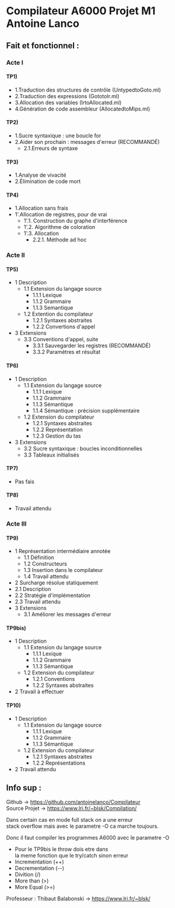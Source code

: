 # Compilateur A6000 Projet M1 Antoine Lanco

 ## Fait et fonctionnel :
 ### Acte I
  #### TP1)
  - 1.Traduction des structures de contrôle (UntypedtoGoto.ml)
  - 2.Traduction des expressions (GototoIr.ml)
  - 3.Allocation des variables (IrtoAllocated.ml)
  - 4.Génération de code assembleur (AllocatedtoMips.ml)

  #### TP2)
  - 1.Sucre syntaxique : une boucle for
  - 2.Aider son prochain : messages d'erreur (RECOMMANDÉ)
     - 2.1.Erreurs de syntaxe

  #### TP3)
  - 1.Analyse de vivacité
  - 2.Élimination de code mort

  #### TP4)
  - 1.Allocation sans frais
  - 1'.Allocation de registres, pour de vrai
     - 1'.1. Construction du graphe d'interférence
     - 1'.2. Algorithme de coloration
     - 1'.3. Allocation
        - 2.2.1. Méthode ad hoc

 ### Acte II
  #### TP5)
  - 1 Description
    - 1.1 Extension du langage source
      - 1.1.1 Lexique
      - 1.1.2 Grammaire
      - 1.1.3 Semantique
    - 1.2 Extention du compilateur
      - 1.2.1 Syntaxes abstraites
      - 1.2.2 Convertions d'appel
  - 3 Extensions
    - 3.3 Conventions d'appel, suite
      - 3.3.1 Sauvegarder les registres (RECOMMANDÉ)
      - 3.3.2 Paramètres et résultat

  #### TP6)
  - 1 Description
    - 1.1 Extension du langage source
      - 1.1.1 Lexique
      - 1.1.2 Grammaire
      - 1.1.3 Sémantique
      - 1.1.4 Sémantique : précision supplémentaire
    - 1.2 Extension du compilateur
      - 1.2.1 Syntaxes abstraites
      - 1.2.2 Représentation
      - 1.2.3 Gestion du tas
  - 3 Extensions
    - 3.2 Sucre syntaxique : boucles inconditionnelles
    - 3.3 Tableaux initialisés

  #### TP7)
  - Pas fais

  #### TP8)
  - Travail attendu

 ### Acte III
  #### TP9)
  - 1 Représentation intermédiaire annotée
    - 1.1 Définition
    - 1.2 Constructeurs  
    - 1.3 Insertion dans le compilateur
    - 1.4 Travail attendu
  - 2 Surcharge résolue statiquement
   - 2.1 Description
   - 2.2 Stratégie d'implémentation
   - 2.3 Travail attendu
  - 3 Extensions
    - 3.1 Améliorer les messages d'erreur

  #### TP9bis)
  - 1 Description
    - 1.1 Extension du langage source
      - 1.1.1 Lexique  
      - 1.1.2 Grammaire
      - 1.1.3 Sémantique
    - 1.2 Extension du compilateur
      - 1.2.1 Conventions
      - 1.2.2 Syntaxes abstraites
  - 2 Travail à effectuer

  #### TP10)
  - 1 Description
    - 1.1 Extension du langage source
      - 1.1.1 Lexique
      - 1.1.2 Grammaire
      - 1.1.3 Sémantique
    - 1.2 Extension du compilateur
      - 1.2.1 Syntaxes abstraites  
      - 1.2.2 Représentations  
  - 2 Travail attendu



 ## Info sup :


 Github -> https://github.com/antoinelanco/Compilateur <br>
 Source Projet -> https://www.lri.fr/~blsk/Compilation/

 Dans certain cas en mode full stack on a une erreur <br> stack overflow mais avec le parametre -O ca marche toujours.

 Donc il faut compiler les programmes A6000 avec le parametre -O

 
  - Pour le TP9bis le throw dois etre dans <br> la meme fonction que le try/catch sinon erreur
  - Incrementation (++)
  - Decrementation (--)
  - Divition (/)
  - More than (>)
  - More Equal (>=)


Professeur : Thibaut Balabonski -> https://www.lri.fr/~blsk/
